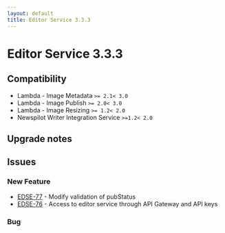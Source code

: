 ```yaml
---
layout: default
title: Editor Service 3.3.3
---
```

<div class="jumbotron">
    <h1>Editor Service 3.3.3</h1>    
    <h2>Compatibility</h2>
    <ul>
        <li>Lambda - Image Metadata <code>&gt;= 2.1</code><code>&lt; 3.0</code></li>
        <li>Lambda - Image Publish <code>&gt;= 2.0</code><code>&lt; 3.0</code></li>
        <li>Lambda - Image Resizing <code>&gt;= 1.2</code><code>&lt; 2.0</code></li>
        <li>Newspilot Writer Integration Service <code>&gt;=1.2</code><code>&lt; 2.0</code></li>
    </ul>
</div>




## Upgrade notes  
          



## Issues  


### New Feature 

 * [EDSE-77](https://jira.infomaker.se/browse/EDSE-77) - Modify validation of pubStatus 
 * [EDSE-76](https://jira.infomaker.se/browse/EDSE-76) - Access to editor service through API Gateway and API keys 


### Bug 


